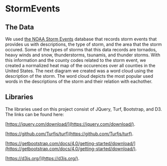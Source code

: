 # StormEvents

## The Data

We used [the NOAA Storm Events](https://www.ncdc.noaa.gov/stormevents/) database that records storm events that provides us with descriptions, the type of storm, and the area that the storm occured. Some of the types of storms that this data records are tornados, heavy winds and snow, thunderstorms, tsunamis, and thunder storms. With this information and the county codes related to the storm event, we created a normalized heat map of the occurences over all counties in the United States. The next diagram we created was a word cloud using the description of the storm. The word cloud depicts the most popular used words in the descriptions of the storm and their relation with eachother.

## Libraries

The libraries used on this project consist of JQuery, Turf, Bootstrap, and D3. The links can be found here:

[https://jquery.com/download/](https://jquery.com/download/).

[https://github.com/Turfjs/turf](https://github.com/Turfjs/turf).

[https://getbootstrap.com/docs/4.0/getting-started/download/](https://getbootstrap.com/docs/4.0/getting-started/download/).

[https://d3js.org/](https://d3js.org/).
